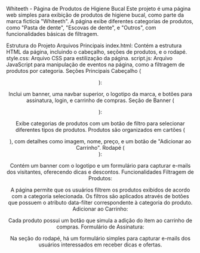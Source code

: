 Whiteeth - Página de Produtos de Higiene Bucal
Este projeto é uma página web simples para exibição de produtos de higiene bucal, como parte da marca fictícia "Whiteeth". A página exibe diferentes categorias de produtos, como "Pasta de dente", "Escovas de dente", e "Outros", com funcionalidades básicas de filtragem.

Estrutura do Projeto
Arquivos Principais
index.html: Contém a estrutura HTML da página, incluindo o cabeçalho, seções de produtos, e o rodapé.
style.css: Arquivo CSS para estilização da página.
script.js: Arquivo JavaScript para manipulação de eventos na página, como a filtragem de produtos por categoria.
Seções Principais
Cabeçalho (<header>):

Inclui um banner, uma navbar superior, o logotipo da marca, e botões para assinatura, login, e carrinho de compras.
Seção de Banner (<section class="banner-section">):

Exibe categorias de produtos com um botão de filtro para selecionar diferentes tipos de produtos.
Produtos são organizados em cartões (<div class="card">), com detalhes como imagem, nome, preço, e um botão de "Adicionar ao Carrinho".
Rodapé (<footer>):

Contém um banner com o logotipo e um formulário para capturar e-mails dos visitantes, oferecendo dicas e descontos.
Funcionalidades
Filtragem de Produtos:

A página permite que os usuários filtrem os produtos exibidos de acordo com a categoria selecionada.
Os filtros são aplicados através de botões que possuem o atributo data-filter correspondente à categoria do produto.
Adicionar ao Carrinho:

Cada produto possui um botão que simula a adição do item ao carrinho de compras.
Formulário de Assinatura:

Na seção do rodapé, há um formulário simples para capturar e-mails dos usuários interessados em receber dicas e ofertas.
